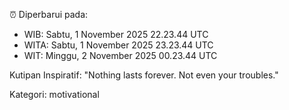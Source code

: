⏰ Diperbarui pada:
- WIB: Sabtu, 1 November 2025 22.23.44 UTC
- WITA: Sabtu, 1 November 2025 23.23.44 UTC
- WIT: Minggu, 2 November 2025 00.23.44 UTC

Kutipan Inspiratif:
"Nothing lasts forever. Not even your troubles."


Kategori: motivational

